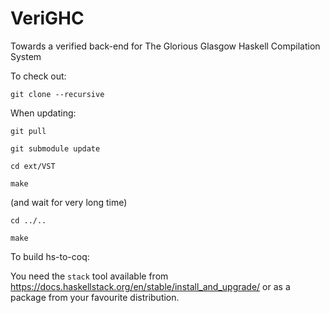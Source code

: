 # VeriGHC
Towards a verified back-end for The Glorious Glasgow Haskell Compilation System

To check out:

``git clone --recursive``

When updating:

``git pull``

``git submodule update``

``cd ext/VST``

``make``

(and wait for very long time)

``cd ../..``

``make``


To build hs-to-coq:

You need the `stack` tool available from
https://docs.haskellstack.org/en/stable/install_and_upgrade/
or as a package from your favourite distribution.
